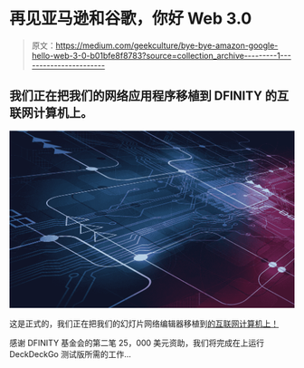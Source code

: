 # 再见亚马逊和谷歌，你好 Web 3.0

> 原文：<https://medium.com/geekculture/bye-bye-amazon-google-hello-web-3-0-b01bfe8f8783?source=collection_archive---------1----------------------->

## 我们正在把我们的网络应用程序移植到 DFINITY 的互联网计算机上。

![](img/9f7f93346d69bbfd39a65a7fec9c6e3f.png)

这是正式的，我们正在把我们的幻灯片网络编辑器移植到[的互联网计算机上！](https://dfinity.org/)

感谢 DFINITY 基金会的第二笔 25，000 美元资助，我们将完成在上运行 DeckDeckGo 测试版所需的工作…